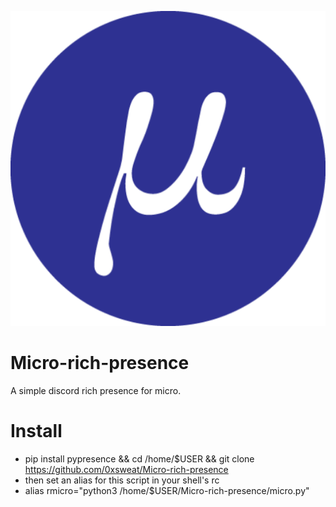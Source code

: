 ![Micro logo](https://github.com/0xsweat/Micro-rich-presence/blob/main/micro.png)
# Micro-rich-presence
A simple discord rich presence for micro.
# Install
- pip install pypresence && cd /home/$USER && git clone https://github.com/0xsweat/Micro-rich-presence
- then set an alias for this script in your shell's rc
-   alias rmicro="python3 /home/$USER/Micro-rich-presence/micro.py"

